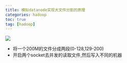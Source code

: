 ```yaml
---
title: 模拟datanode实现大文件分割的原理
categories: hadoop
toc: true
tag: [hadoop]
---
```





![](http://ols7leonh.bkt.clouddn.com//assert/img/bigdata/hadoop/moni_datanode.png)


* 将一个200M的文件分成两段(0-128,129-200)
* 开启两个socket去并发的读取文件,然后写入不同的机器